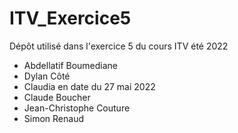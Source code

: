 # ITV_Exercice5
Dépôt utilisé dans l'exercice 5 du cours ITV été 2022


- Abdellatif Boumediane
- Dylan Côté
- Claudia en date du 27 mai 2022
- Claude Boucher
- Jean-Christophe Couture
- Simon Renaud
